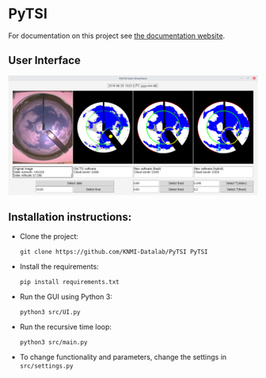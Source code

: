 # PyTSI

For documentation on this project see [the documentation website](https://knmi-datalab.github.io/PyTSI/).

## User Interface
![alt text](images/GUI.png "GUI")

## Installation instructions:

* Clone the project:
    ```
    git clone https://github.com/KNMI-Datalab/PyTSI PyTSI
    ```

* Install the requirements:
  ```
  pip install requirements.txt
  ```

* Run the GUI using Python 3:
  ```
  python3 src/UI.py
  ```

* Run the recursive time loop:
  ```
  python3 src/main.py
  ```

* To change functionality and parameters, change the settings in `src/settings.py`
  
